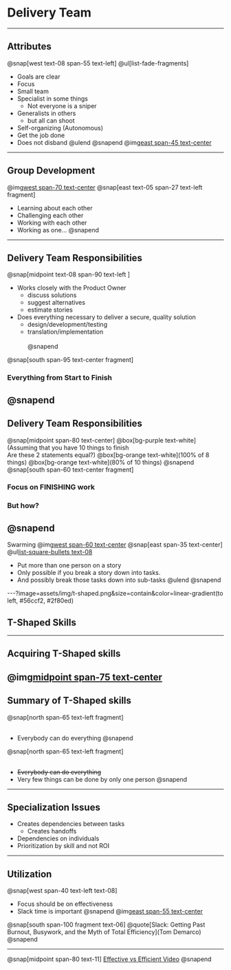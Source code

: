 # Delivery Team
---
## Attributes
@snap[west text-08 span-55 text-left]
@ul[list-fade-fragments]
- Goals are clear
- Focus
- Small team
- Specialist in some things
  - Not everyone is a sniper
- Generalists in others
  - but all can shoot
- Self-organizing (Autonomous)
- Get the job done
- Does not disband
@ulend
@snapend
@img[east span-45 text-center](assets/img/swat-team.jpg)

---
## Group Development
@img[west span-70 text-center](assets/img/tuckman.jpg)
@snap[east text-05 span-27 text-left fragment]
- Learning about each other
- Challenging each other
- Working with each other
- Working as one...
@snapend

---
## Delivery Team Responsibilities
@snap[midpoint text-08 span-90 text-left ]
- Works closely with the Product Owner
  - discuss solutions
  - suggest alternatives
  - estimate stories
- Does everything necessary to deliver a secure, quality solution   
    - design/development/testing
    - translation/implementation
<br><br>
@snapend

@snap[south span-95 text-center fragment]
### Everything from Start to Finish
@snapend
---
## Delivery Team Responsibilities
@snap[midpoint span-80 text-center]
@box[bg-purple text-white](Assuming that you have 10 things to finish<br>Are these 2 statements equal?)
@box[bg-orange text-white](100% of 8 things)
@box[bg-orange text-white](80% of 10 things)
@snapend
@snap[south span-60 text-center fragment]
### Focus on FINISHING work
### But how?
@snapend
---
Swarming
@img[west span-60 text-center](assets/img/swarm-bees.jpeg)
@snap[east span-35 text-center]
@ul[list-square-bullets text-08](true)
- Put more than one person on a story
- Only possible if you break a story down into tasks.
- And possibly break those tasks down into sub-tasks
@ulend
@snapend

---?image=assets/img/t-shaped.png&size=contain&color=linear-gradient(to left, #56ccf2, #2f80ed)
## T-Shaped Skills
---
## Acquiring T-Shaped skills
@img[midpoint span-75 text-center](assets/img/panic-zone.png)
---
## Summary of T-Shaped skills
@snap[north span-65 text-left fragment]
<br><br>
- Everybody can do everything
@snapend


@snap[north span-65 text-left fragment]
<br><br>
- ~~Everybody can do everything~~
- Very few things can be done by only one person
@snapend

---
## Specialization Issues
- Creates dependencies between tasks
  - Creates handoffs
- Dependencies on individuals
- Prioritization by skill and not ROI

---
## Utilization
@snap[west span-40 text-left text-08]
- Focus should be on effectiveness
- Slack time is important
@snapend
@img[east span-55 text-center](assets/img/fire-women.jpg)

@snap[south span-100 fragment text-06]
@quote[Slack: Getting Past Burnout, Busywork, and the Myth of Total Efficiency](Tom Demarco)
@snapend

---
@snap[midpoint span-80 text-11]
[Effective vs Efficient Video](https://fccfac.sharepoint.com/sites/agilecentreofexcellence/Shared%20Documents/Blogs/Effective%20vs%20Efficient%20blog%20post.mp4?csf=1&e=rS96fh)
@snapend
